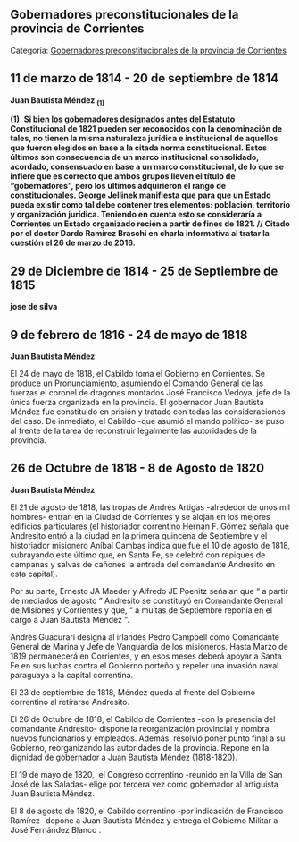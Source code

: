 ## Gobernadores preconstitucionales de la provincia de Corrientes

Categoría: [Gobernadores preconstitucionales de la provincia de Corrientes](http://descubrircorrientes.com.ar/2012/index.php/3484-cronologias/cronologias-del-periodo-independiente/el-poder-ejecutivo-de-la-provincia-de-corrientes/gobernadores-preconstitucionales-de-la-provincia-de-corrientes)

## **11 de marzo de 1814 - 20 de septiembre de 1814**

**Juan Bautista Méndez <sub><span><span>(1)</span></span></sub>**

**(1)**  **Si bien los gobernadores designados antes del Estatuto Constitucional de 1821 pueden ser reconocidos con la denominación de tales, no tienen la misma naturaleza jurídica e institucional de aquellos que fueron elegidos en base a la citada norma constitucional.** **Estos últimos son consecuencia de un marco institucional consolidado, acordado, consensuado en base a un marco constitucional, de lo que se infiere que es correcto que ambos grupos lleven el título de “gobernadores”, pero los últimos adquirieron el rango de constitucionales. George Jellinek manifiesta que para que un Estado pueda existir como tal debe contener tres elementos: población, territorio y organización jurídica. Teniendo en cuenta esto se consideraría a Corrientes un Estado organizado recién a partir de fines de 1821. // Citado por el doctor Dardo Ramírez Braschi en charla informativa al tratar la cuestión el 26 de marzo de 2016.**

## **29 de Diciembre de 1814 - 25 de Septiembre de 1815**

**jose de silva**

## **9 de febrero de 1816 - 24 de mayo de 1818**

**Juan Bautista Méndez**

El 24 de mayo de 1818, el Cabildo toma el Gobierno en Corrientes. Se produce un Pronunciamiento, asumiendo el Comando General de las fuerzas el coronel de dragones montados José Francisco Vedoya, jefe de la única fuerza organizada en la provincia. El gobernador Juan Bautista Méndez fue constituido en prisión y tratado con todas las consideraciones del caso. De inmediato, el Cabildo -que asumió el mando político- se puso al frente de la tarea de reconstruir legalmente las autoridades de la provincia.

## **26 de Octubre de 1818 - 8 de Agosto de 1820**

**Juan Bautista Méndez**

El 21 de agosto de 1818, las tropas de Andrés Artigas -alrededor de unos mil hombres- entran en la Ciudad de Corrientes y se alojan en los mejores edificios particulares (el historiador correntino Hernán F. Gómez señala que Andresito entró a la ciudad en la primera quincena de Septiembre y el historiador misionero Aníbal Cambas indica que fue el 10 de agosto de 1818, subrayando este último que, en Santa Fe, se celebró con repiques de campanas y salvas de cañones la entrada del comandante Andresito en esta capital).

Por su parte, Ernesto JA Maeder y Alfredo JE Poenitz señalan que “ a partir de mediados de agosto ” Andresito se constituyó en Comandante General de Misiones y Corrientes y que, “ a multas de Septiembre reponía en el cargo a Juan Bautista Méndez ”.

Andrés Guacurarí designa al irlandés Pedro Campbell como Comandante General de Marina y Jefe de Vanguardia de los misioneros. Hasta Marzo de 1819 permanecerá en Corrientes, y en esos meses deberá apoyar a Santa Fe en sus luchas contra el Gobierno porteño y repeler una invasión naval paraguaya a la capital correntina.

El 23 de septiembre de 1818, Méndez queda al frente del Gobierno correntino al retirarse Andresito.

El 26 de Octubre de 1818, el Cabildo de Corrientes -con la presencia del comandante Andresito- dispone la reorganización provincial y nombra nuevos funcionarios y empleados. Además, resolvió poner punto final a su Gobierno, reorganizando las autoridades de la provincia. Repone en la dignidad de gobernador a Juan Bautista Méndez (1818-1820).

El 19 de mayo de 1820,  el Congreso correntino -reunido en la Villa de San José de las Saladas- elige por tercera vez como gobernador al artiguista Juan Bautista Méndez.

El 8 de agosto de 1820, el Cabildo correntino -por indicación de Francisco Ramírez- depone a Juan Bautista Méndez y entrega el Gobierno Militar a José Fernández Blanco .